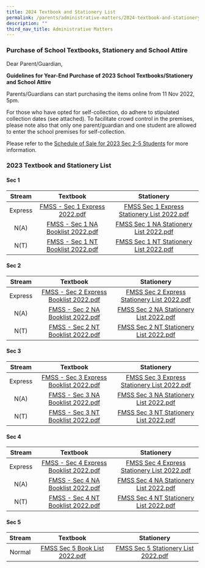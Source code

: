 ```yaml
---
title: 2024 Textbook and Stationery List
permalink: /parents/administrative-matters/2024-textbook-and-stationery-list/
description: ""
third_nav_title: Administrative Matters
---
```

### Purchase of School Textbooks, Stationery and School Attire

Dear Parent/Guardian,

**Guidelines for Year-End Purchase of 2023 School Textbooks/Stationery and School Attire**

  

Parents/Guardians can start purchasing the items online from 11 Nov 2022, 5pm. 

  

For those who have opted for self-collection, do adhere to stipulated collection dates (see attached). To facilitate crowd control in the premises, please note also that only one parent/guardian and one student are allowed to enter the school premises for self-collection.  

  

Please refer to the [Schedule of Sale for 2023 Sec 2-5 Students](https://fairfieldmethodistsec-moe-edu-sg-admin.cwp.sg/qql/slot/u618/Parents/2022/2023%20Booklist/Schedule%20of%20Sale%20for%202023%20Sec%202-5%20Students.pdf) for more information.

### 2023 Textbook and Stationery List

#### Sec 1

| Stream | Textbook | Stationery |
|:---:|:---:|:---:|
| Express | [FMSS - Sec 1 Express  2022.pdf](/files/bl1.pdf) | [FMSS Sec 1 Express Stationery List 2022.pdf](/files/sl1.pdf) |
| N(A) | [FMSS - Sec 1 NA Booklist 2022.pdf](/files/bl2.pdf)   |  [FMSS Sec 1 NA Stationery List 2022.pdf](/files/sl2.pdf) |
| N(T) | [FMSS - Sec 1 NT Booklist 2022.pdf](/files/bl3.pdf) |[FMSS Sec 1 NT Stationery List 2022.pdf](/files/sl3.pdf) |

#### Sec 2

| Stream | Textbook | Stationery |
|:---:|:---:|:---:|
| Express | [FMSS - Sec 2 Express Booklist 2022.pdf](/files/bl4.pdf) | [FMSS Sec 2 Express Stationery List 2022.pdf](/files/sl4.pdf) |
| N(A) | [FMSS - Sec 2 NA Booklist 2022.pdf](/files/bl5.pdf)   |  [FMSS Sec 2 NA Stationery List 2022.pdf](/files/sl5.pdf) |
| N(T) | [FMSS - Sec 2 NT Booklist 2022.pdf](/files/bl6.pdf) |[FMSS Sec 2 NT Stationery List 2022.pdf](/files/sl6.pdf) |

#### Sec 3

| Stream | Textbook | Stationery |
|:---:|:---:|:---:|
| Express | [FMSS - Sec 3 Express Booklist 2022.pdf](/files/bl7.pdf) | [FMSS Sec 3 Express Stationery List 2022.pdf](/files/sl7.pdf) |
| N(A) | [FMSS - Sec 3 NA Booklist 2022.pdf](/files/bl8.pdf)   |  [FMSS Sec 3 NA Stationery List 2022.pdf](/files/sl8.pdf) |
| N(T) | [FMSS - Sec 3 NT Booklist 2022.pdf](/files/bl9.pdf) |[FMSS Sec 3 NT Stationery List 2022.pdf](/files/sl9.pdf) |

#### Sec 4

| Stream | Textbook | Stationery |
|:---:|:---:|:---:|
| Express | [FMSS - Sec 4 Express Booklist 2022.pdf](/files/bl10.pdf) | [FMSS Sec 4 Express Stationery List 2022.pdf](/files/sl10.pdf) |
| N(A) | [FMSS - Sec 4 NA Booklist 2022.pdf](/files/bl11.pdf)   |  [FMSS Sec 4 NA Stationery List 2022.pdf](/files/sl11.pdf) |
| N(T) | [FMSS - Sec 4 NT Booklist 2022.pdf](/files/bl12.pdf) |[FMSS Sec 4 NT Stationery List 2022.pdf](/files/sl12.pdf) |

#### Sec 5

| Stream | Textbook | Stationery |
|:---:|:---:|:---:|
| Normal | [FMSS Sec 5 Book List 2022.pdf](/files/bl13.pdf) | [FMSS Sec 5 Stationery List 2022.pdf](/files/sl13.pdf) |